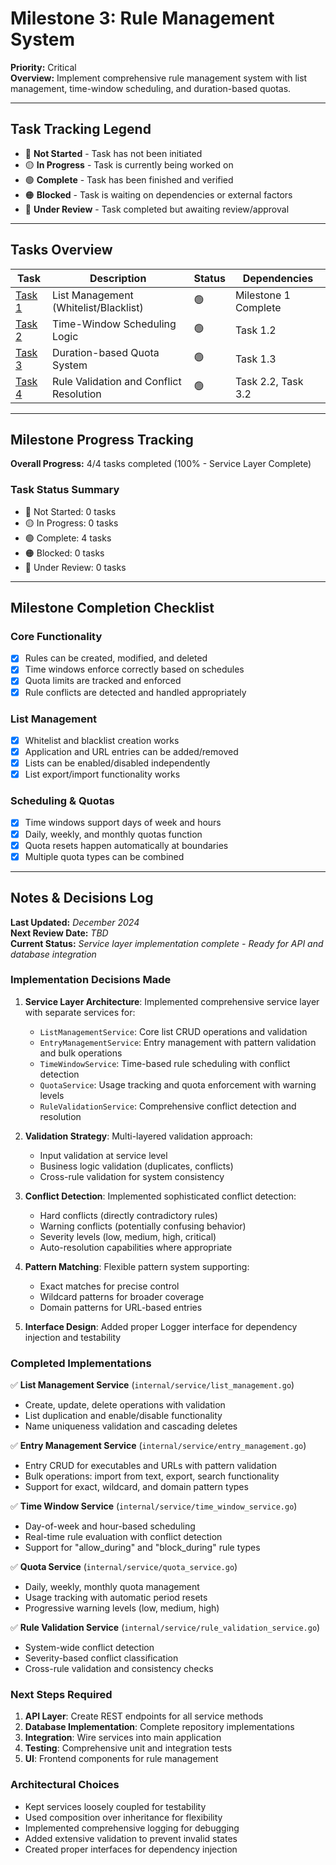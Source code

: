 # Milestone 3: Rule Management System

**Priority:** Critical  
**Overview:** Implement comprehensive rule management system with list management, time-window scheduling, and duration-based quotas.

---

## Task Tracking Legend
- 🔴 **Not Started** - Task has not been initiated
- 🟡 **In Progress** - Task is currently being worked on
- 🟢 **Complete** - Task has been finished and verified
- 🟠 **Blocked** - Task is waiting on dependencies or external factors
- 🔵 **Under Review** - Task completed but awaiting review/approval

---

## Tasks Overview

| Task | Description | Status | Dependencies |
|------|-------------|---------|--------------|
| [Task 1](./task1-list-management.md) | List Management (Whitelist/Blacklist) | 🟢 | Milestone 1 Complete |
| [Task 2](./task2-time-windows.md) | Time-Window Scheduling Logic | 🟢 | Task 1.2 |
| [Task 3](./task3-quota-system.md) | Duration-based Quota System | 🟢 | Task 1.3 |
| [Task 4](./task4-rule-validation.md) | Rule Validation and Conflict Resolution | 🟢 | Task 2.2, Task 3.2 |

---

## Milestone Progress Tracking

**Overall Progress:** 4/4 tasks completed (100% - Service Layer Complete)

### Task Status Summary
- 🔴 Not Started: 0 tasks
- 🟡 In Progress: 0 tasks  
- 🟢 Complete: 4 tasks
- 🟠 Blocked: 0 tasks
- 🔵 Under Review: 0 tasks

---

## Milestone Completion Checklist

### Core Functionality
- [x] Rules can be created, modified, and deleted
- [x] Time windows enforce correctly based on schedules
- [x] Quota limits are tracked and enforced
- [x] Rule conflicts are detected and handled appropriately

### List Management
- [x] Whitelist and blacklist creation works
- [x] Application and URL entries can be added/removed
- [x] Lists can be enabled/disabled independently
- [x] List export/import functionality works

### Scheduling & Quotas
- [x] Time windows support days of week and hours
- [x] Daily, weekly, and monthly quotas function
- [x] Quota resets happen automatically at boundaries
- [x] Multiple quota types can be combined

---

## Notes & Decisions Log

**Last Updated:** _December 2024_  
**Next Review Date:** _TBD_  
**Current Status:** _Service layer implementation complete - Ready for API and database integration_

### Implementation Decisions Made

1. **Service Layer Architecture**: Implemented comprehensive service layer with separate services for:
   - `ListManagementService`: Core list CRUD operations and validation
   - `EntryManagementService`: Entry management with pattern validation and bulk operations
   - `TimeWindowService`: Time-based rule scheduling with conflict detection
   - `QuotaService`: Usage tracking and quota enforcement with warning levels
   - `RuleValidationService`: Comprehensive conflict detection and resolution

2. **Validation Strategy**: Multi-layered validation approach:
   - Input validation at service level
   - Business logic validation (duplicates, conflicts)
   - Cross-rule validation for system consistency

3. **Conflict Detection**: Implemented sophisticated conflict detection:
   - Hard conflicts (directly contradictory rules)
   - Warning conflicts (potentially confusing behavior)
   - Severity levels (low, medium, high, critical)
   - Auto-resolution capabilities where appropriate

4. **Pattern Matching**: Flexible pattern system supporting:
   - Exact matches for precise control
   - Wildcard patterns for broader coverage
   - Domain patterns for URL-based entries

5. **Interface Design**: Added proper Logger interface for dependency injection and testability

### Completed Implementations

✅ **List Management Service** (`internal/service/list_management.go`)
- Create, update, delete operations with validation
- List duplication and enable/disable functionality
- Name uniqueness validation and cascading deletes

✅ **Entry Management Service** (`internal/service/entry_management.go`)
- Entry CRUD for executables and URLs with pattern validation
- Bulk operations: import from text, export, search functionality
- Support for exact, wildcard, and domain pattern types

✅ **Time Window Service** (`internal/service/time_window_service.go`)
- Day-of-week and hour-based scheduling
- Real-time rule evaluation with conflict detection
- Support for "allow_during" and "block_during" rule types

✅ **Quota Service** (`internal/service/quota_service.go`)
- Daily, weekly, monthly quota management
- Usage tracking with automatic period resets
- Progressive warning levels (low, medium, high)

✅ **Rule Validation Service** (`internal/service/rule_validation_service.go`)
- System-wide conflict detection
- Severity-based conflict classification
- Cross-rule validation and consistency checks

### Next Steps Required

1. **API Layer**: Create REST endpoints for all service methods
2. **Database Implementation**: Complete repository implementations
3. **Integration**: Wire services into main application
4. **Testing**: Comprehensive unit and integration tests
5. **UI**: Frontend components for rule management

### Architectural Choices

- Kept services loosely coupled for testability
- Used composition over inheritance for flexibility
- Implemented comprehensive logging for debugging
- Added extensive validation to prevent invalid states
- Created proper interfaces for dependency injection 
